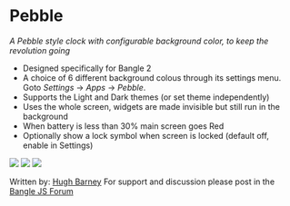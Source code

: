 # Pebble

*A Pebble style clock with configurable background color, to keep the revolution going*

* Designed specifically for Bangle 2
* A choice of 6 different background colous through its settings menu. Goto *Settings* &rarr; *Apps* &rarr; *Pebble*.
* Supports the Light and Dark themes (or set theme independently)
* Uses the whole screen, widgets are made invisible but still run in the background
* When battery is less than 30% main screen goes Red
* Optionally show a lock symbol when screen is locked (default off, enable in Settings)

![](pebble_screenshot.png)
![](pebble_screenshot2.png)
![](pebble_screenshot3.png)

Written by: [Hugh Barney](https://github.com/hughbarney)  For support and discussion please post in the [Bangle JS Forum](http://forum.espruino.com/microcosms/1424/)
